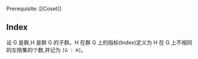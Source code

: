 Prerequisite: [[Coset]]

## Index
设 G 是群,H 是群 G 的子群。H 在群 G 上的指标(Index)定义为 H 在 G 上不相同的左陪集的个数,并记为 `[G : H]`。
